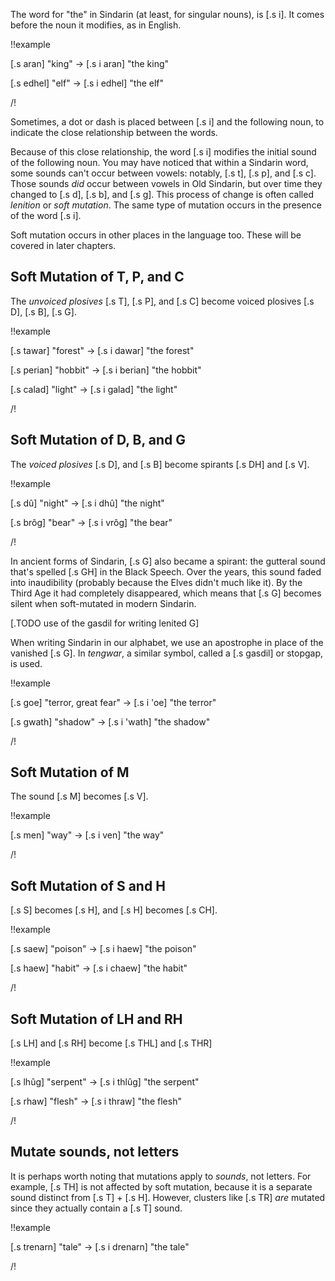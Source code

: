 The word for "the" in Sindarin (at least, for singular nouns), is [.s i]. It comes before
the noun it modifies, as in English.

!!example

[.s aran] "king" &rarr; [.s i aran] "the king"

[.s edhel] "elf" &rarr; [.s i edhel] "the elf"

/!

Sometimes, a dot or dash is placed between [.s i] and the following noun, to indicate the
close relationship between the words.

Because of this close relationship, the word [.s i] modifies the initial sound of the following
noun. You may have noticed that within a Sindarin word, some sounds can't occur between vowels:
notably, [.s t], [.s p], and [.s c]. Those sounds *did* occur between vowels in Old Sindarin, but
over time they changed to [.s d], [.s b], and [.s g]. This process of change is often called _lenition_
or _soft mutation_. The same type of mutation occurs in the presence of the word [.s i].

Soft mutation occurs in other places in the language too. These will be covered in later chapters.

## Soft Mutation of T, P, and C

The _unvoiced plosives_ [.s T], [.s P], and [.s C] become
voiced plosives [.s D], [.s B], [.s G].

!!example

[.s tawar] "forest" &rarr; [.s i dawar] "the forest"

[.s perian] "hobbit" &rarr; [.s i berian] "the hobbit"

[.s calad] "light" &rarr; [.s i galad] "the light"

/!

## Soft Mutation of D, B, and G

The _voiced plosives_ [.s D], and [.s B] become spirants [.s DH] and [.s V].

!!example

[.s dû] "night" &rarr; [.s i dhû] "the night"

[.s brôg] "bear" &rarr; [.s i vrôg] "the bear"

/!

In ancient forms of Sindarin, [.s G] also became a spirant: the gutteral sound
that's spelled [.s GH] in the Black Speech. Over the years, this sound faded into
inaudibility (probably because the Elves didn't much like it). By the Third Age
it had completely disappeared, which means that [.s G] becomes silent when soft-mutated
in modern Sindarin.

[.TODO use of the gasdil for writing lenited G]

When writing Sindarin in our alphabet, we use an apostrophe
in place of the vanished [.s G]. In _tengwar_, a similar
symbol, called a [.s gasdil] or stopgap, is used.

!!example

[.s goe] "terror, great fear" &rarr; [.s i 'oe] "the terror"

[.s gwath] "shadow" &rarr; [.s i 'wath] "the shadow"

/!

## Soft Mutation of M

The sound [.s M] becomes [.s V].

!!example

[.s men] "way" &rarr; [.s i ven] "the way"

/!

## Soft Mutation of S and H

[.s S] becomes [.s H], and [.s H] becomes [.s CH].

!!example

[.s saew] "poison" &rarr; [.s i haew] "the poison"

[.s haew] "habit" &rarr; [.s i chaew] "the habit"

/!

## Soft Mutation of LH and RH

[.s LH] and [.s RH] become [.s THL] and [.s THR]

!!example

[.s lhûg] "serpent" &rarr; [.s i thlûg] "the serpent"

[.s rhaw] "flesh" &rarr; [.s i thraw] "the flesh"

/!

## Mutate sounds, not letters

It is perhaps worth noting that mutations apply to *sounds*, not letters.
For example, [.s TH] is not affected by soft mutation, because it is a separate sound
distinct from [.s T] + [.s H]. However, clusters like [.s TR] *are* mutated since
they actually contain a [.s T] sound.

!!example

[.s trenarn] "tale" &rarr; [.s i drenarn] "the tale"

/!
